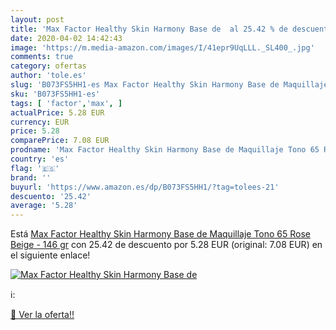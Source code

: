 ```yaml
---
layout: post
title: 'Max Factor Healthy Skin Harmony Base de  al 25.42 % de descuento'
date: 2020-04-02 14:42:43
image: 'https://m.media-amazon.com/images/I/41epr9UqLLL._SL400_.jpg'
comments: true
category: ofertas
author: 'tole.es'
slug: 'B073FS5HH1-es Max Factor Healthy Skin Harmony Base de Maquillaje Tono 65...'
sku: 'B073FS5HH1-es'
tags: [ 'factor','max', ]
actualPrice: 5.28 EUR
currency: EUR
price: 5.28
comparePrice: 7.08 EUR
prodname: 'Max Factor Healthy Skin Harmony Base de Maquillaje Tono 65 Rose Beige - 146 gr'
country: 'es'
flag: '🇪🇸'
brand: ''
buyurl: 'https://www.amazon.es/dp/B073FS5HH1/?tag=tolees-21'
descuento: '25.42'
average: '5.28'
---
```


Está [Max Factor Healthy Skin Harmony Base de Maquillaje Tono 65 Rose Beige - 146 gr](https://www.amazon.es/dp/B073FS5HH1/?tag=tolees-21) con 25.42 de descuento por 5.28 EUR (original: 7.08 EUR) en el siguiente enlace!

[![Max Factor Healthy Skin Harmony Base de ](https://m.media-amazon.com/images/I/41epr9UqLLL._SL400_.jpg)](https://www.amazon.es/dp/B073FS5HH1/?tag=tolees-21)

ℹ️:


[🛒 Ver la oferta!!](https://www.amazon.es/dp/B073FS5HH1/?tag=tolees-21)
